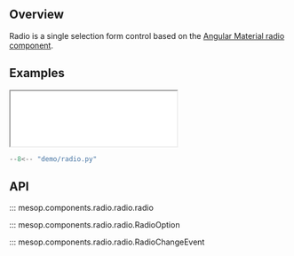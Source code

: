 ## Overview

Radio is a single selection form control based on the [Angular Material radio component](https://material.angular.io/components/radio/overview).

## Examples

<iframe class="component-demo" src="/mesop/demo/?demo=radio" style="height: 100px"></iframe>

```python
--8<-- "demo/radio.py"
```

## API

::: mesop.components.radio.radio.radio

::: mesop.components.radio.radio.RadioOption

::: mesop.components.radio.radio.RadioChangeEvent
